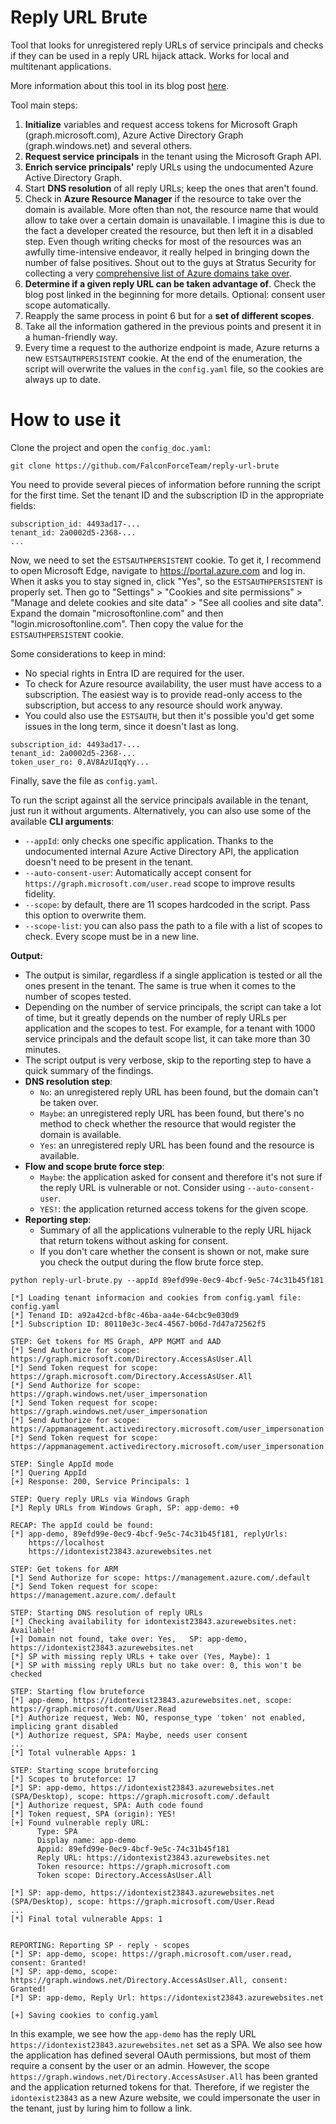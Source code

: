 # Reply URL Brute
Tool that looks for unregistered reply URLs of service principals and checks if they can be used in a reply URL hijack attack. Works for local and multitenant applications.

More information about this tool in its blog post [here](TODO).

Tool main steps:
1. **Initialize** variables and request access tokens for Microsoft Graph (graph.microsoft.com), Azure Active Directory Graph (graph.windows.net) and several others.
2. **Request service principals** in the tenant using the Microsoft Graph API.
3. **Enrich service principals'** reply URLs using the undocumented Azure Active Directory Graph.
4. Start **DNS resolution** of all reply URLs; keep the ones that aren't found.
5. Check in **Azure Resource Manager** if the resource to take over the domain is available. More often than not, the resource name that would allow to take over a certain domain is unavailable. I imagine this is due to the fact a developer created the resource, but then left it in a disabled step. Even though writing checks for most of the resources was an awfully time-intensive endeavor, it really helped in bringing down the number of false positives. Shout out to the guys at Stratus Security for collecting a very [comprehensive list of Azure domains take over](https://www.stratussecurity.com/post/azure-subdomain-takeover-guide).
6. **Determine if a given reply URL can be taken advantage of**. Check the blog post linked in the beginning for more details. Optional: consent user scope automatically.
7. Reapply the same process in point 6 but for a **set of different scopes**.
8. Take all the information gathered in the previous points and present it in a human-friendly way.
9. Every time a request to the authorize endpoint is made, Azure returns a new `ESTSAUTHPERSISTENT` cookie. At the end of the enumeration, the script will overwrite the values in the `config.yaml` file, so the cookies are always up to date.

# How to use it
Clone the project and open the `config_doc.yaml`:

```
git clone https://github.com/FalconForceTeam/reply-url-brute
```

You need to provide several pieces of information before running the script for the first time. Set the tenant ID and the subscription ID in the appropriate fields:

```
subscription_id: 4493ad17-...
tenant_id: 2a0002d5-2368-...
...
```

Now, we need to set the `ESTSAUTHPERSISTENT` cookie. To get it, I recommend to open Microsoft Edge, navigate to https://portal.azure.com and log in. When it asks you to stay signed in, click "Yes", so the `ESTSAUTHPERSISTENT` is properly set. Then go to "Settings" > "Cookies and site permissions" > "Manage and delete cookies and site data" > "See all coolies and site data". Expand the domain "microsoftonline.com" and then "login.microsoftonline.com". Then copy the value for the `ESTSAUTHPERSISTENT` cookie.

Some considerations to keep in mind:
- No special rights in Entra ID are required for the user.
- To check for Azure resource availability, the user must have access to a subscription. The easiest way is to provide read-only access to the subscription, but access to any resource should work anyway.
- You could also use the `ESTSAUTH`, but then it's possible you'd get some issues in the long term, since it doesn't last as long.

```
subscription_id: 4493ad17-...
tenant_id: 2a0002d5-2368-...
token_user_ro: 0.AV8AzUIqqYy...
```

Finally, save the file as `config.yaml`.

To run the script against all the service principals available in the tenant, just run it without arguments. Alternatively, you can also use some of the available **CLI arguments**:
- `--appId`: only checks one specific application. Thanks to the undocumented internal Azure Active Directory API, the application doesn't need to be present in the tenant.
- `--auto-consent-user`: Automatically accept consent for `https://graph.microsoft.com/user.read` scope to improve results fidelity.
- `--scope`: by default, there are 11 scopes hardcoded in the script. Pass this option to overwrite them.
- `--scope-list`: you can also pass the path to a file with a list of scopes to check. Every scope must be in a new line.

**Output:**
- The output is similar, regardless if a single application is tested or all the ones present in the tenant. The same is true when it comes to the number of scopes tested.
- Depending on the number of service principals, the script can take a lot of time, but it greatly depends on the number of reply URLs per application and the scopes to test. For example, for a tenant with 1000 service principals and the default scope list, it can take more than 30 minutes.
- The script output is very verbose, skip to the reporting step to have a quick summary of the findings.
- **DNS resolution step**:
    - `No`: an unregistered reply URL has been found, but the domain can't be taken over.
    - `Maybe`: an unregistered reply URL has been found, but there's no method to check whether the resource that would register the domain is available.
    - `Yes`: an unregistered reply URL has been found and the resource is available.
- **Flow and scope brute force step**:
    - `Maybe`: the application asked for consent and therefore it's not sure if the reply URL is vulnerable or not. Consider using `--auto-consent-user`.
    - `YES!`: the application returned access tokens for the given scope.
- **Reporting step**:
    - Summary of all the applications vulnerable to the reply URL hijack that return tokens without asking for consent.
    - If you don't care whether the consent is shown or not, make sure you check the output during the flow brute force step.

```
python reply-url-brute.py --appId 89efd99e-0ec9-4bcf-9e5c-74c31b45f181

[*] Loading tenant informacion and cookies from config.yaml file: config.yaml
[*] Tenand ID: a92a42cd-bf8c-46ba-aa4e-64cbc9e030d9
[*] Subscription ID: 80110e3c-3ec4-4567-b06d-7d47a72562f5

STEP: Get tokens for MS Graph, APP MGMT and AAD
[*] Send Authorize for scope: https://graph.microsoft.com/Directory.AccessAsUser.All
[*] Send Token request for scope: https://graph.microsoft.com/Directory.AccessAsUser.All
[*] Send Authorize for scope: https://graph.windows.net/user_impersonation
[*] Send Token request for scope: https://graph.windows.net/user_impersonation
[*] Send Authorize for scope: https://appmanagement.activedirectory.microsoft.com/user_impersonation
[*] Send Token request for scope: https://appmanagement.activedirectory.microsoft.com/user_impersonation

STEP: Single AppId mode
[*] Quering AppId
[+] Response: 200, Service Principals: 1

STEP: Query reply URLs via Windows Graph
[*] Reply URLs from Windows Graph, SP: app-demo: +0

RECAP: The appId could be found:
[*] app-demo, 89efd99e-0ec9-4bcf-9e5c-74c31b45f181, replyUrls:
    https://localhost
    https://idontexist23843.azurewebsites.net

STEP: Get tokens for ARM
[*] Send Authorize for scope: https://management.azure.com/.default
[*] Send Token request for scope: https://management.azure.com/.default

STEP: Starting DNS resolution of reply URLs
[*] Checking availability for idontexist23843.azurewebsites.net: Available!
[+] Domain not found, take over: Yes,   SP: app-demo, https://idontexist23843.azurewebsites.net
[*] SP with missing reply URLs + take over (Yes, Maybe): 1
[*] SP with missing reply URLs but no take over: 0, this won't be checked

STEP: Starting flow bruteforce
[*] app-demo, https://idontexist23843.azurewebsites.net, scope: https://graph.microsoft.com/User.Read
[*] Authorize request, Web: NO, response_type 'token' not enabled, implicing grant disabled
[*] Authorize request, SPA: Maybe, needs user consent
...
[*] Total vulnerable Apps: 1

STEP: Starting scope bruteforcing
[*] Scopes to bruteforce: 17
[*] SP: app-demo, https://idontexist23843.azurewebsites.net (SPA/Desktop), scope: https://graph.microsoft.com/.default
[*] Authorize request, SPA: Auth code found
[*] Token request, SPA (origin): YES!
[+] Found vulnerable reply URL:
      Type: SPA
      Display name: app-demo
      Appid: 89efd99e-0ec9-4bcf-9e5c-74c31b45f181
      Reply URL: https://idontexist23843.azurewebsites.net
      Token resource: https://graph.microsoft.com
      Token scope: Directory.AccessAsUser.All

[*] SP: app-demo, https://idontexist23843.azurewebsites.net (SPA/Desktop), scope: https://graph.microsoft.com/User.Read
...
[*] Final total vulnerable Apps: 1


REPORTING: Reporting SP - reply - scopes
[*] SP: app-demo, scope: https://graph.microsoft.com/user.read, consent: Granted!
[*] SP: app-demo, scope: https://graph.windows.net/Directory.AccessAsUser.All, consent: Granted!
[*] SP: app-demo, Reply Url: https://idontexist23843.azurewebsites.net

[+] Saving cookies to config.yaml
```

In this example, we see how the `app-demo` has the reply URL `https://idontexist23843.azurewebsites.net` set as a SPA. We also see how the application has defined several OAuth permissions, but most of them require a consent by the user or an admin. However, the scope `https://graph.windows.net/Directory.AccessAsUser.All` has been granted and the application returned tokens for that. Therefore, if we register the `idontexist23843` as a new Azure website, we could impersonate the user in the tenant, just by luring him to follow a link.